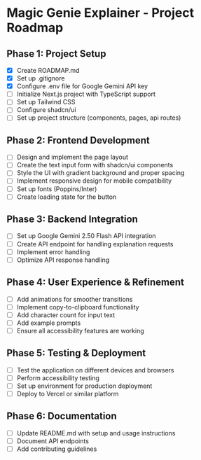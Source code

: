 # Magic Genie Explainer - Project Roadmap

## Phase 1: Project Setup
- [x] Create ROADMAP.md
- [x] Set up .gitignore
- [x] Configure .env file for Google Gemini API key
- [ ] Initialize Next.js project with TypeScript support
- [ ] Set up Tailwind CSS
- [ ] Configure shadcn/ui
- [ ] Set up project structure (components, pages, api routes)

## Phase 2: Frontend Development
- [ ] Design and implement the page layout
- [ ] Create the text input form with shadcn/ui components
- [ ] Style the UI with gradient background and proper spacing
- [ ] Implement responsive design for mobile compatibility
- [ ] Set up fonts (Poppins/Inter)
- [ ] Create loading state for the button

## Phase 3: Backend Integration
- [ ] Set up Google Gemini 2.50 Flash API integration
- [ ] Create API endpoint for handling explanation requests
- [ ] Implement error handling
- [ ] Optimize API response handling

## Phase 4: User Experience & Refinement
- [ ] Add animations for smoother transitions
- [ ] Implement copy-to-clipboard functionality
- [ ] Add character count for input text
- [ ] Add example prompts
- [ ] Ensure all accessibility features are working

## Phase 5: Testing & Deployment
- [ ] Test the application on different devices and browsers
- [ ] Perform accessibility testing
- [ ] Set up environment for production deployment
- [ ] Deploy to Vercel or similar platform

## Phase 6: Documentation
- [ ] Update README.md with setup and usage instructions
- [ ] Document API endpoints
- [ ] Add contributing guidelines 